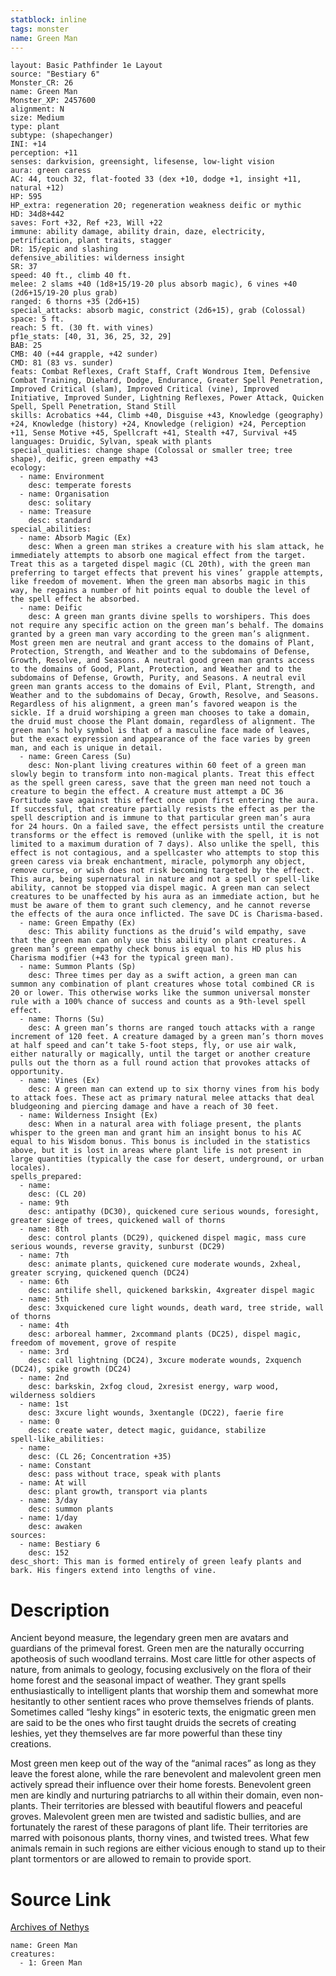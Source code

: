 ```yaml
---
statblock: inline
tags: monster
name: Green Man
---
```

```statblock
layout: Basic Pathfinder 1e Layout
source: "Bestiary 6"
Monster_CR: 26
name: Green Man
Monster_XP: 2457600
alignment: N
size: Medium
type: plant
subtype: (shapechanger)
INI: +14
perception: +11
senses: darkvision, greensight, lifesense, low-light vision
aura: green caress
AC: 44, touch 32, flat-footed 33 (dex +10, dodge +1, insight +11, natural +12)
HP: 595
HP_extra: regeneration 20; regeneration weakness deific or mythic
HD: 34d8+442
saves: Fort +32, Ref +23, Will +22
immune: ability damage, ability drain, daze, electricity, petrification, plant traits, stagger
DR: 15/epic and slashing
defensive_abilities: wilderness insight
SR: 37
speed: 40 ft., climb 40 ft.
melee: 2 slams +40 (1d8+15/19-20 plus absorb magic), 6 vines +40 (2d6+15/19-20 plus grab)
ranged: 6 thorns +35 (2d6+15)
special_attacks: absorb magic, constrict (2d6+15), grab (Colossal)
space: 5 ft.
reach: 5 ft. (30 ft. with vines)
pf1e_stats: [40, 31, 36, 25, 32, 29]
BAB: 25
CMB: 40 (+44 grapple, +42 sunder)
CMD: 81 (83 vs. sunder)
feats: Combat Reflexes, Craft Staff, Craft Wondrous Item, Defensive Combat Training, Diehard, Dodge, Endurance, Greater Spell Penetration, Improved Critical (slam), Improved Critical (vine), Improved Initiative, Improved Sunder, Lightning Reflexes, Power Attack, Quicken Spell, Spell Penetration, Stand Still
skills: Acrobatics +44, Climb +40, Disguise +43, Knowledge (geography) +24, Knowledge (history) +24, Knowledge (religion) +24, Perception +11, Sense Motive +45, Spellcraft +41, Stealth +47, Survival +45
languages: Druidic, Sylvan, speak with plants
special_qualities: change shape (Colossal or smaller tree; tree shape), deific, green empathy +43
ecology:
  - name: Environment
    desc: temperate forests
  - name: Organisation
    desc: solitary
  - name: Treasure
    desc: standard
special_abilities:
  - name: Absorb Magic (Ex)
    desc: When a green man strikes a creature with his slam attack, he immediately attempts to absorb one magical effect from the target. Treat this as a targeted dispel magic (CL 20th), with the green man preferring to target effects that prevent his vines’ grapple attempts, like freedom of movement. When the green man absorbs magic in this way, he regains a number of hit points equal to double the level of the spell effect he absorbed.
  - name: Deific
    desc: A green man grants divine spells to worshipers. This does not require any specific action on the green man’s behalf. The domains granted by a green man vary according to the green man’s alignment. Most green men are neutral and grant access to the domains of Plant, Protection, Strength, and Weather and to the subdomains of Defense, Growth, Resolve, and Seasons. A neutral good green man grants access to the domains of Good, Plant, Protection, and Weather and to the subdomains of Defense, Growth, Purity, and Seasons. A neutral evil green man grants access to the domains of Evil, Plant, Strength, and Weather and to the subdomains of Decay, Growth, Resolve, and Seasons. Regardless of his alignment, a green man’s favored weapon is the sickle. If a druid worshiping a green man chooses to take a domain, the druid must choose the Plant domain, regardless of alignment. The green man’s holy symbol is that of a masculine face made of leaves, but the exact expression and appearance of the face varies by green man, and each is unique in detail.
  - name: Green Caress (Su)
    desc: Non-plant living creatures within 60 feet of a green man slowly begin to transform into non-magical plants. Treat this effect as the spell green caress, save that the green man need not touch a creature to begin the effect. A creature must attempt a DC 36 Fortitude save against this effect once upon first entering the aura. If successful, that creature partially resists the effect as per the spell description and is immune to that particular green man’s aura for 24 hours. On a failed save, the effect persists until the creature transforms or the effect is removed (unlike with the spell, it is not limited to a maximum duration of 7 days). Also unlike the spell, this effect is not contagious, and a spellcaster who attempts to stop this green caress via break enchantment, miracle, polymorph any object, remove curse, or wish does not risk becoming targeted by the effect. This aura, being supernatural in nature and not a spell or spell-like ability, cannot be stopped via dispel magic. A green man can select creatures to be unaffected by his aura as an immediate action, but he must be aware of them to grant such clemency, and he cannot reverse the effects of the aura once inflicted. The save DC is Charisma-based.
  - name: Green Empathy (Ex)
    desc: This ability functions as the druid’s wild empathy, save that the green man can only use this ability on plant creatures. A green man’s green empathy check bonus is equal to his HD plus his Charisma modifier (+43 for the typical green man).
  - name: Summon Plants (Sp)
    desc: Three times per day as a swift action, a green man can summon any combination of plant creatures whose total combined CR is 20 or lower. This otherwise works like the summon universal monster rule with a 100% chance of success and counts as a 9th-level spell effect.
  - name: Thorns (Su)
    desc: A green man’s thorns are ranged touch attacks with a range increment of 120 feet. A creature damaged by a green man’s thorn moves at half speed and can’t take 5-foot steps, fly, or use air walk, either naturally or magically, until the target or another creature pulls out the thorn as a full round action that provokes attacks of opportunity.
  - name: Vines (Ex)
    desc: A green man can extend up to six thorny vines from his body to attack foes. These act as primary natural melee attacks that deal bludgeoning and piercing damage and have a reach of 30 feet.
  - name: Wilderness Insight (Ex)
    desc: When in a natural area with foliage present, the plants whisper to the green man and grant him an insight bonus to his AC equal to his Wisdom bonus. This bonus is included in the statistics above, but it is lost in areas where plant life is not present in large quantities (typically the case for desert, underground, or urban locales).
spells_prepared:
  - name:
    desc: (CL 20)
  - name: 9th
    desc: antipathy (DC30), quickened cure serious wounds, foresight, greater siege of trees, quickened wall of thorns
  - name: 8th
    desc: control plants (DC29), quickened dispel magic, mass cure serious wounds, reverse gravity, sunburst (DC29)
  - name: 7th
    desc: animate plants, quickened cure moderate wounds, 2xheal, greater scrying, quickened quench (DC24)
  - name: 6th
    desc: antilife shell, quickened barkskin, 4xgreater dispel magic
  - name: 5th
    desc: 3xquickened cure light wounds, death ward, tree stride, wall of thorns
  - name: 4th
    desc: arboreal hammer, 2xcommand plants (DC25), dispel magic, freedom of movement, grove of respite
  - name: 3rd
    desc: call lightning (DC24), 3xcure moderate wounds, 2xquench (DC24), spike growth (DC24)
  - name: 2nd
    desc: barkskin, 2xfog cloud, 2xresist energy, warp wood, wilderness soldiers
  - name: 1st
    desc: 3xcure light wounds, 3xentangle (DC22), faerie fire
  - name: 0
    desc: create water, detect magic, guidance, stabilize
spell-like_abilities:
  - name:
    desc: (CL 26; Concentration +35)
  - name: Constant
    desc: pass without trace, speak with plants
  - name: At will
    desc: plant growth, transport via plants
  - name: 3/day
    desc: summon plants
  - name: 1/day
    desc: awaken
sources:
  - name: Bestiary 6
    desc: 152
desc_short: This man is formed entirely of green leafy plants and bark. His fingers extend into lengths of vine.
```
# Description
Ancient beyond measure, the legendary green men are avatars and guardians of the primeval forest. Green men are the naturally occurring apotheosis of such woodland terrains. Most care little for other aspects of nature, from animals to geology, focusing exclusively on the flora of their home forest and the seasonal impact of weather. They grant spells enthusiastically to intelligent plants that worship them and somewhat more hesitantly to other sentient races who prove themselves friends of plants. Sometimes called “leshy kings” in esoteric texts, the enigmatic green men are said to be the ones who first taught druids the secrets of creating leshies, yet they themselves are far more powerful than these tiny creations. 

Most green men keep out of the way of the “animal races” as long as they leave the forest alone, while the rare benevolent and malevolent green men actively spread their influence over their home forests. Benevolent green men are kindly and nurturing patriarchs to all within their domain, even non-plants. Their territories are blessed with beautiful flowers and peaceful groves. Malevolent green men are twisted and sadistic bullies, and are fortunately the rarest of these paragons of plant life. Their territories are marred with poisonous plants, thorny vines, and twisted trees. What few animals remain in such regions are either vicious enough to stand up to their plant tormentors or are allowed to remain to provide sport.
# Source Link
[Archives of Nethys](https://aonprd.com/MonsterDisplay.aspx?ItemName=Green%20Man)
```encounter-table
name: Green Man
creatures:
  - 1: Green Man
```
